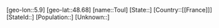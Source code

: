 ﻿---
location: [48.68,5.9]
type: City
tags:
- geo/City


SpocWebEntityId: 34931
isDeleted: false
confidential: public

---
[geo-lon::5.9]
[geo-lat::48.68]
[name::Toul]
[State::]
[Country::[[France]]]
[StateId::]
[Population::]
[Unknown::]

